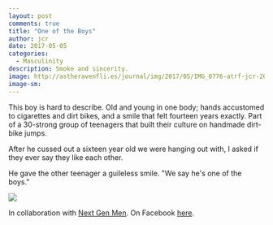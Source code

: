 ```yaml
---
layout: post
comments: true
title: "One of the Boys"
author: jcr
date: 2017-05-05
categories:
  - Masculinity
description: Smoke and sincerity.
image: http://astheravenfli.es/journal/img/2017/05/IMG_0776-atrf-jcr-2000-web.jpg
image-sm:
---
```


This boy is hard to describe. Old and young in one body; hands accustomed to cigarettes and dirt bikes, and a smile that felt fourteen years exactly. Part of a 30-strong group of teenagers that built their culture on handmade dirt-bike jumps.

After he cussed out a sixteen year old we were hanging out with, I asked if they ever say they like each other.

He gave the other teenager a guileless smile. "We say he's one of the boys."

<img src="http://astheravenfli.es/journal/img/2017/05/IMG_0770-atrf-jcr-2000-web.jpg">

In collaboration with <a href="http://nextgenmen.ca" target="blank">Next Gen Men</a>. On Facebook <a href="https://www.facebook.com/chairsandtablesorg/photos/a.440181209457967.1073741828.258601667615923/937374326405317/?type=3&theater" target="blank">here</a>.